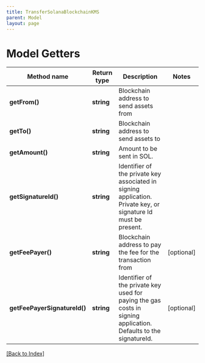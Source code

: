 ```yaml
---
title: TransferSolanaBlockchainKMS
parent: Model
layout: page
---
```


# Model Getters

Method name | Return type | Description | Notes
------------ | ------------- | ------------- | -------------
**getFrom()** | **string** | Blockchain address to send assets from |
**getTo()** | **string** | Blockchain address to send assets to |
**getAmount()** | **string** | Amount to be sent in SOL. |
**getSignatureId()** | **string** | Identifier of the private key associated in signing application. Private key, or signature Id must be present. |
**getFeePayer()** | **string** | Blockchain address to pay the fee for the transaction from | [optional]
**getFeePayerSignatureId()** | **string** | Identifier of the private key used for paying the gas costs in signing application. Defaults to the signatureId. | [optional]

[[Back to Index]](../index.md)
